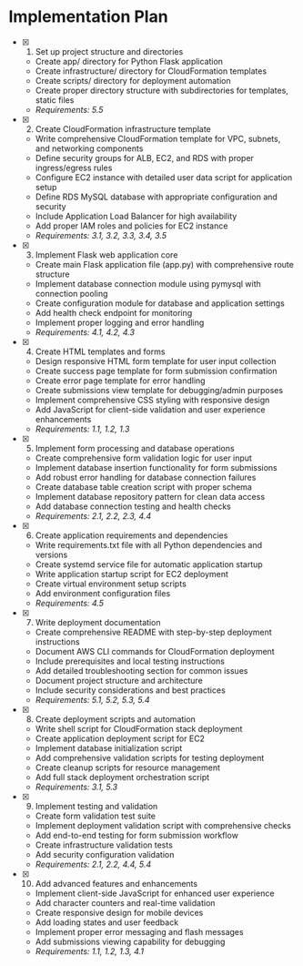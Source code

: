 # Implementation Plan

- [x] 1. Set up project structure and directories
  - Create app/ directory for Python Flask application
  - Create infrastructure/ directory for CloudFormation templates
  - Create scripts/ directory for deployment automation
  - Create proper directory structure with subdirectories for templates, static files
  - _Requirements: 5.5_

- [x] 2. Create CloudFormation infrastructure template
  - Write comprehensive CloudFormation template for VPC, subnets, and networking components
  - Define security groups for ALB, EC2, and RDS with proper ingress/egress rules
  - Configure EC2 instance with detailed user data script for application setup
  - Define RDS MySQL database with appropriate configuration and security
  - Include Application Load Balancer for high availability
  - Add proper IAM roles and policies for EC2 instance
  - _Requirements: 3.1, 3.2, 3.3, 3.4, 3.5_

- [x] 3. Implement Flask web application core
  - Create main Flask application file (app.py) with comprehensive route structure
  - Implement database connection module using pymysql with connection pooling
  - Create configuration module for database and application settings
  - Add health check endpoint for monitoring
  - Implement proper logging and error handling
  - _Requirements: 4.1, 4.2, 4.3_

- [x] 4. Create HTML templates and forms
  - Design responsive HTML form template for user input collection
  - Create success page template for form submission confirmation
  - Create error page template for error handling
  - Create submissions view template for debugging/admin purposes
  - Implement comprehensive CSS styling with responsive design
  - Add JavaScript for client-side validation and user experience enhancements
  - _Requirements: 1.1, 1.2, 1.3_

- [x] 5. Implement form processing and database operations
  - Create comprehensive form validation logic for user input
  - Implement database insertion functionality for form submissions
  - Add robust error handling for database connection failures
  - Create database table creation script with proper schema
  - Implement database repository pattern for clean data access
  - Add database connection testing and health checks
  - _Requirements: 2.1, 2.2, 2.3, 4.4_

- [x] 6. Create application requirements and dependencies
  - Write requirements.txt file with all Python dependencies and versions
  - Create systemd service file for automatic application startup
  - Write application startup script for EC2 deployment
  - Create virtual environment setup scripts
  - Add environment configuration files
  - _Requirements: 4.5_

- [x] 7. Write deployment documentation
  - Create comprehensive README with step-by-step deployment instructions
  - Document AWS CLI commands for CloudFormation deployment
  - Include prerequisites and local testing instructions
  - Add detailed troubleshooting section for common issues
  - Document project structure and architecture
  - Include security considerations and best practices
  - _Requirements: 5.1, 5.2, 5.3, 5.4_

- [x] 8. Create deployment scripts and automation
  - Write shell script for CloudFormation stack deployment
  - Create application deployment script for EC2
  - Implement database initialization script
  - Add comprehensive validation scripts for testing deployment
  - Create cleanup scripts for resource management
  - Add full stack deployment orchestration script
  - _Requirements: 3.1, 5.3_

- [x] 9. Implement testing and validation
  - Create form validation test suite
  - Implement deployment validation script with comprehensive checks
  - Add end-to-end testing for form submission workflow
  - Create infrastructure validation tests
  - Add security configuration validation
  - _Requirements: 2.1, 2.2, 4.4, 5.4_

- [x] 10. Add advanced features and enhancements
  - Implement client-side JavaScript for enhanced user experience
  - Add character counters and real-time validation
  - Create responsive design for mobile devices
  - Add loading states and user feedback
  - Implement proper error messaging and flash messages
  - Add submissions viewing capability for debugging
  - _Requirements: 1.1, 1.2, 1.3, 4.1_